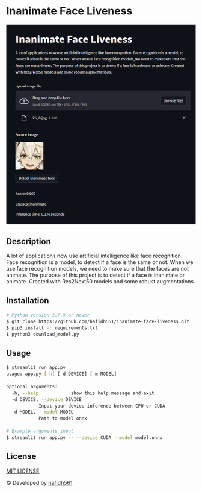 # Inanimate Face Liveness

![results](./results/results.png "results")

## Description

A lot of applications now use artificial intelligence like face recognition. Face recognition is a model, to detect if a face is the same or not. When we use face recognition models, we need to make sure that the faces are not animate. The purpose of this project is to detect if a face is inanimate or animate. Created with Res2Next50 models and some robust augmentations.

## Installation

```bash
# Python version 3.7.9 or newer
$ git clone https://github.com/hafidh561/inanimate-face-liveness.git
$ pip3 install -r requirements.txt
$ python3 download_model.py
```

## Usage

```bash
$ streamlit run app.py
usage: app.py [-h] [-d DEVICE] [-m MODEL]

optional arguments:
  -h, --help            show this help message and exit
  -d DEVICE, --device DEVICE
            Input your device inference between CPU or CUDA
  -d MODEL, --model MODEL
            Path to model onnx

# Example arguments input
$ streamlit run app.py -- --device CUDA --model model.onnx
```

## License

[MIT LICENSE](./LICENSE)

© Developed by [hafidh561](https://github.com/hafidh561)
